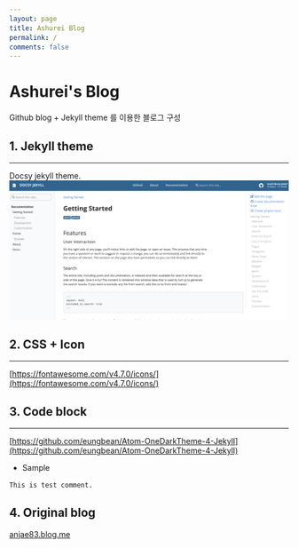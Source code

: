 ```yaml
---
layout: page
title: Ashurei Blog
permalink: /
comments: false
---
```


# Ashurei's Blog

Github blog + Jekyll theme 를 이용한 블로그 구성

## 1. Jekyll theme
---
Docsy jekyll theme.
![assets/img/docsy-jekyll.png](assets/img/docsy-jekyll.png)


## 2. CSS + Icon
---
[https://fontawesome.com/v4.7.0/icons/](https://fontawesome.com/v4.7.0/icons/)


## 3. Code block
---
[https://github.com/eungbean/Atom-OneDarkTheme-4-Jekyll](https://github.com/eungbean/Atom-OneDarkTheme-4-Jekyll)
* Sample
```bash
This is test comment.
```

## 4. Original blog
[anjae83.blog.me](http://anjae83.blog.me)
